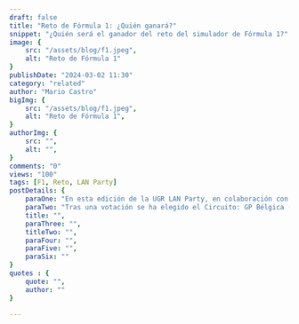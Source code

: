 ```yaml
---
draft: false
title: "Reto de Fórmula 1: ¿Quién ganará?"
snippet: "¿Quién será el ganador del reto del simulador de Fórmula 1?"
image: {
    src: "/assets/blog/f1.jpeg",
    alt: "Reto de Fórmula 1"
}
publishDate: "2024-03-02 11:30"
category: "related"
author: "Mario Castro"
bigImg: {
    src: "/assets/blog/f1.jpeg",
    alt: "Reto de Fórmula 1",
}
authorImg: {
    src: "",
    alt: "",
}
comments: "0"
views: "100"
tags: [F1, Reto, LAN Party]
postDetails: {
    paraOne: "En esta edición de la UGR LAN Party, en colaboración con Fórmula Karting Granada, se ha organizado un reto de Fórmula 1 en el que los participantes podrán competir en un simulador de conducción. El ganador del reto será premiado con un pase para dos personas en Fórmula Karting Granada. Este reto consistirá en un circuito en el que aquel que consiga el mejor tiempo será el ganador.",
    paraTwo: "Tras una votación se ha elegido el Circuito: GP Bélgica (Spa Francorchamps). El reto se llevará a cabo en la zona de simuladores, ubicada en el aula -1.1, en la que se dispondrá de un simulador de conducción de Fórmula 1. Los participantes podrán competir en el reto sin inscripción previa durante todo el evento, y el ganador será anunciado al final del mismo. ¡No te pierdas la oportunidad de demostrar tus habilidades al volante!",
    title: "",
    paraThree: "",
    titleTwo: "",
    paraFour: "",
    paraFive: "",
    paraSix: ""
}
quotes : {
    quote: "",
    author: ""
}

---
```

